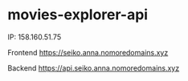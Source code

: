 # movies-explorer-api

IP: 158.160.51.75

Frontend https://seiko.anna.nomoredomains.xyz

Backend https://api.seiko.anna.nomoredomains.xyz
